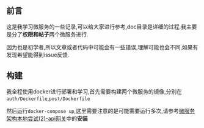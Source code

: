 
## 前言
这是我学习微服务的一些记录,可以给大家进行参考,doc目录是详细的过程.我主要是分了**权限和帖子**两个微服务进行.

因为也是初学者,所以文章或者代码中可能会有一些错误,理解可能也会不同,如果有发现希望能得到issue反馈.

## 构建
我全程使用docker进行部署和学习,首先需要构建两个微服务的镜像,分别在```auth/Dockerfile```,```post/Dockerfile```

然后运行```docker-compose up```,这里需要注意的是可能需要运行多次,请参考[微服务架构本地尝试(2)-api网关](doc/微服务架构本地尝试(2)-api网关.md)中的**安装**
